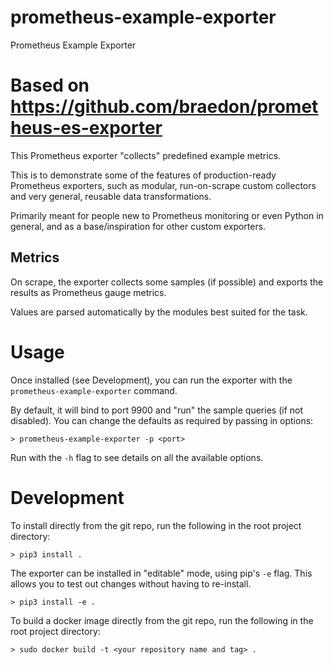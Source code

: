 # prometheus-example-exporter
Prometheus Example Exporter

Based on https://github.com/braedon/prometheus-es-exporter
====
This Prometheus exporter "collects" predefined example metrics.

This is to demonstrate some of the features of production-ready Prometheus exporters, such as modular, run-on-scrape custom collectors and very general, reusable data transformations.

Primarily meant for people new to Prometheus monitoring or even Python in general, and as a base/inspiration for other custom exporters.

## Metrics
On scrape, the exporter collects some samples (if possible) and exports the results as Prometheus gauge metrics.

Values are parsed automatically by the modules best suited for the task.

# Usage
Once installed (see Development), you can run the exporter with the `prometheus-example-exporter` command.

By default, it will bind to port 9900 and "run" the sample queries (if not disabled). You can change the defaults as required by passing in options:
```
> prometheus-example-exporter -p <port>
```
Run with the `-h` flag to see details on all the available options.

# Development
To install directly from the git repo, run the following in the root project directory:
```
> pip3 install .
```
The exporter can be installed in "editable" mode, using pip's `-e` flag. This allows you to test out changes without having to re-install.
```
> pip3 install -e .
```
To build a docker image directly from the git repo, run the following in the root project directory:
```
> sudo docker build -t <your repository name and tag> .
```
